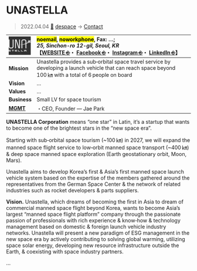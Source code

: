 # UNASTELLA
> 2022.04.04 [🚀](../../index/index.md) [despace](../index.md) → [Contact](../contact.md)

|[![](../f/contact/u/unastella_logo1_thumb.webp)](../f/contact/u/unastella_logo1.webp)|<mark>noemail</mark>, <mark>noworkphone</mark>, Fax: …;<br> *25, Sinchon-ro 12-gil, Seoul, KR*<br> 【[WEBSITE ⎆](https://www.unastella.co/)・ [Facebook ⎆](http://www.facebook.com/unastellaco)・ [Instagram ⎆](https://www.instagram.com/unastella.co/)・ [LinkedIn ⎆](https://www.linkedin.com/company/unastella)】|
|:-|:-|
|**Mission**|Unastella provides a sub‑orbital space travel service by developing a launch vehicle that can reach space beyond 100 ㎞ with a total of 6 people on board|
|**Vision**|…|
|**Values**|…|
|**Business**|Small LV for space tourism|
|**[MGMT](../mgmt.md)**|・CEO, Founder — Jae Park|

**UNASTELLA Corporation** means “one star” in Latin, it’s a startup that wants to become one of the brightest stars in the “new space era”.

Starting with sub‑orbital space tourism (~100 ㎞) in 2027, we will expand the manned space flight service to low‑orbit manned space transport (~400 ㎞) & deep space manned space exploration (Earth geostationary orbit, Moon, Mars).

Unastella aims to develop Korea’s first & Asia’s first manned space launch vehicle system based on the expertise of the members gathered around the representatives from the German Space Center & the network of related industries such as rocket developers & parts suppliers.

**Vision.** Unastella, which dreams of becoming the first in Asia to dream of commercial manned space flight beyond Korea, wants to become Asia’s largest “manned space flight platform” company through the passionate passion of professionals with rich experience & know‑how & technology management based on domestic & foreign launch vehicle industry networks. Unastella will present a new paradigm of ESG management in the new space era by actively contributing to solving global warming, utilizing space solar energy, developing new resource infrastructure outside the Earth, & coexisting with space industry partners.

<p style="page-break-after:always"> </p>

…

